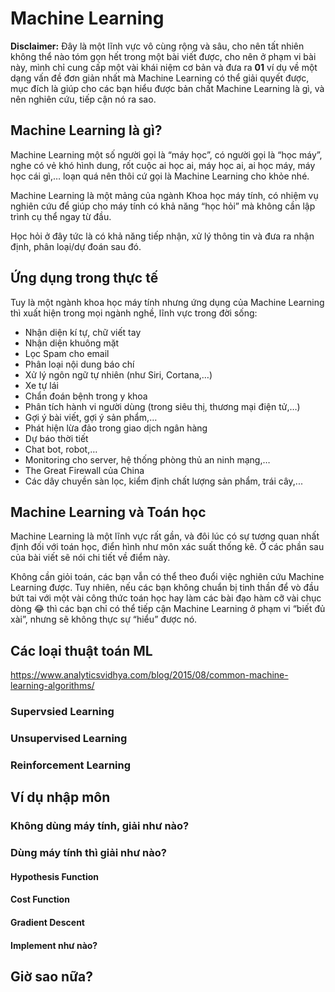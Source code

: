 # Machine Learning

**Disclaimer:** Đây là một lĩnh vực vô cùng rộng và sâu, cho nên tất nhiên không thể nào tóm gọn hết trong một bài viết được, cho nên ở phạm vi bài này, mình chỉ cung cấp một vài khái niệm cơ bản và đưa ra **01** ví dụ về một dạng vấn đề đơn giản nhất mà Machine Learning có thể giải quyết được, mục đích là giúp cho các bạn hiểu được bản chất Machine Learning là gì, và nên nghiên cứu, tiếp cận nó ra sao.

## Machine Learning là gì?

Machine Learning một số người gọi là “máy học”, có người gọi là “học máy”, nghe có vẻ khó hình dung, rốt cuộc ai học ai, máy học ai, ai học máy, máy học cái gì,… loạn quá nên thôi cứ gọi là Machine Learning cho khỏe nhé.

Machine Learning là một mảng của ngành Khoa học máy tính, có nhiệm vụ nghiên cứu để giúp cho máy tính có khả năng “học hỏi” mà không cần lập trình cụ thể ngay từ đầu.

Học hỏi ở đây tức là có khả năng tiếp nhận, xử lý thông tin và đưa ra nhận định, phân loại/dự đoán sau đó.

## Ứng dụng trong thực tế

Tuy là một ngành khoa học máy tính nhưng ứng dụng của Machine Learning thì xuất hiện trong mọi ngành nghề, lĩnh vực trong đời sống:

- Nhận diện kí tự, chữ viết tay
- Nhận diện khuông mặt
- Lọc Spam cho email
- Phân loại nội dung báo chí
- Xử lý ngôn ngữ tự nhiên (như Siri, Cortana,…)
- Xe tự lái
- Chẩn đoán bệnh trong y khoa
- Phân tích hành vi người dùng (trong siêu thị, thương mại điện tử,…)
- Gợi ý bài viết, gợi ý sản phẩm,…
- Phát hiện lừa đảo trong giao dịch ngân hàng
- Dự báo thời tiết
- Chat bot, robot,…
- Monitoring cho server, hệ thống phòng thủ an ninh mạng,…
- The Great Firewall của China
- Các dây chuyền sàn lọc, kiểm định chất lượng sản phẩm, trái cây,...


## Machine Learning và Toán học

Machine Learning là một lĩnh vực rất gần, và đôi lúc có sự tương quan nhất định đối với toán học, điển hình như môn xác suất thống kê. Ở các phần sau của bài viết sẽ nói chi tiết về điểm này.

Không cần giỏi toán, các bạn vẫn có thể theo đuổi việc nghiên cứu Machine Learning được. Tuy nhiên, nếu các bạn không chuẩn bị tinh thần để vò đầu bứt tai với một vài công thức toán học hay làm các bài đạo hàm cỡ vài chục dòng :joy: thì các bạn chỉ có thể tiếp cận Machine Learning ở phạm vi “biết đủ xài”, nhưng sẽ không thực sự “hiểu” được nó. 

## Các loại thuật toán ML

https://www.analyticsvidhya.com/blog/2015/08/common-machine-learning-algorithms/

### Supervsied Learning

### Unsupervised Learning

### Reinforcement Learning

## Ví dụ nhập môn



### Không dùng máy tính, giải như nào?

### Dùng máy tính thì giải như nào?

#### Hypothesis Function

#### Cost Function

#### Gradient Descent

#### Implement như nào?

## Giờ sao nữa?

